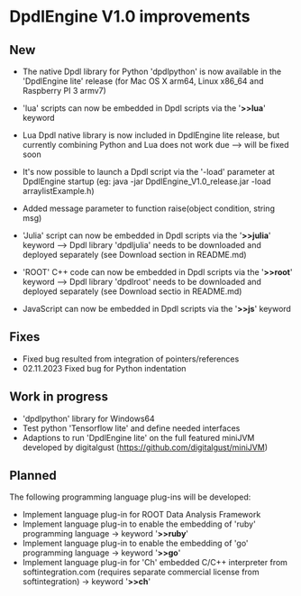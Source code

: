
# DpdlEngine V1.0 improvements

## New 

* The native Dpdl library for Python 'dpdlpython' is now available  in the 'DpdlEngine lite' release (for Mac OS X arm64, Linux x86_64 and Raspberry PI 3 armv7)
* 'lua' scripts can now be embedded in Dpdl scripts via the '**>>lua**' keyword
* Lua Dpdl native library is now included in DpdlEngine lite release, but currently combining Python and Lua does not work due --> will be fixed soon
* It's now possible to launch a Dpdl script via the '-load' parameter at DpdlEngine startup (eg: java -jar DpdlEngine_V1.0_release.jar -load arraylistExample.h)
* Added message parameter to function raise(object condition, string msg)
* 'Julia' script can now be embedded in Dpdl scripts via the '**>>julia**' keyword --> Dpdl library 'dpdljulia' needs to be downloaded and deployed separately (see Download section in README.md)
* 'ROOT' C++ code can now be embedded in Dpdl scripts via the '**>>root**' keyword --> Dpdl library 'dpdlroot' needs to be downloaded and deployed separately (see Download sectio in README.md)

* JavaScript can now be embedded in Dpdl scripts via the '**>>js**' keyword

## Fixes

* Fixed bug resulted from integration of pointers/references
* 02.11.2023 Fixed bug for Python indentation 


## Work in progress

* 'dpdlpython' library for Windows64
* Test python 'Tensorflow lite' and define needed interfaces
* Adaptions to run 'DpdlEngine lite' on the full featured miniJVM developed by digitalgust (https://github.com/digitalgust/miniJVM)


## Planned

The following programming language plug-ins will be developed:

* Implement language plug-in for ROOT Data Analysis Framework
* Implement language plug-in to enable the embedding of 'ruby' programming language -> keyword '**>>ruby**'
* Implement language plug-in to enable the embedding of 'go' programming language -> keyword '**>>go**'
* Implement language plug-in for 'Ch' embedded C/C++ interpreter from softintegration.com (requires separate commercial license from softintegration) -> keyword '**>>ch**'